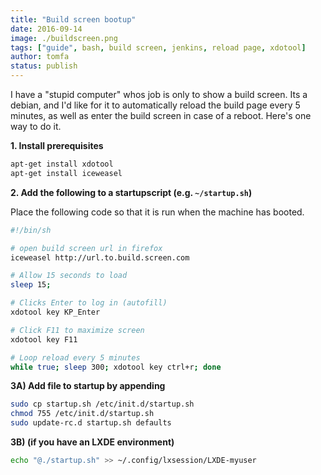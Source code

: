 ```yaml
---
title: "Build screen bootup"
date: 2016-09-14
image: ./buildscreen.png
tags: ["guide", bash, build screen, jenkins, reload page, xdotool]
author: tomfa
status: publish
---
```


I have a "stupid computer" whos job is only to show a build screen. Its a debian, and I'd like for it to automatically reload the build page every 5 minutes, as well as enter the build screen in case of a reboot. Here's one way to do it.

**1.  Install prerequisites**

```bash
apt-get install xdotool
apt-get install iceweasel
```

**2. Add the following to a startupscript (e.g. `~/startup.sh`)**

Place the following code so that it is run when
the machine has booted.

```bash
#!/bin/sh

# open build screen url in firefox
iceweasel http://url.to.build.screen.com

# Allow 15 seconds to load
sleep 15;

# Clicks Enter to log in (autofill)
xdotool key KP_Enter

# Click F11 to maximize screen
xdotool key F11

# Loop reload every 5 minutes
while true; sleep 300; xdotool key ctrl+r; done
```

**3A) Add file to startup by appending**

```bash
sudo cp startup.sh /etc/init.d/startup.sh
chmod 755 /etc/init.d/startup.sh
sudo update-rc.d startup.sh defaults
```

**3B) (if you have an LXDE environment)**

```bash
echo "@./startup.sh" >> ~/.config/lxsession/LXDE-myuser
```
